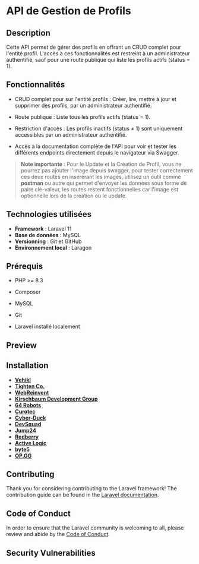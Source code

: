 
# API de Gestion de Profils
## Description

Cette API permet de gérer des profils en offrant un CRUD complet pour l'entité profil. L'accès à ces fonctionnalités est restreint à un administrateur authentifié, sauf pour une route publique qui liste les profils actifs (status = 1).

## Fonctionnalités

- CRUD complet pour sur l'entité profils : Créer, lire, mettre à jour et supprimer des profils, par un administrateur authentifié.

- Route publique : Liste tous les profils actifs (status = 1).

- Restriction d'accès : Les profils inactifs (status ≠ 1) sont uniquement accessibles par un administrateur authentifié.
  
- Accès à la documentation complète de l'API pour voir et tester les différents endpoints directement depuis le navigateur via Swagger.  
  
> **Note importante** : Pour le Update et la Creation de Profil, vous ne pourrez pas ajouter l'image depuis swagger, pour tester correctement ces deux routes en insérerant les images, utilisez un outil comme **postman** ou autre qui permet d'envoyer les données sous forme de paire clé-valeur, les routes restent fonctionnelles car l'image est optionnelle lors de la creation ou le update.

  
## Technologies utilisées

-  **Framework** : Laravel 11
-  **Base de données** : MySQL
-  **Versionning** : Git et GitHub
-  **Environnement local** : Laragon

## Prérequis

- PHP >= 8.3

- Composer

- MySQL

- Git

- Laravel installé localement

## Preview

## Installation

- **[Vehikl](https://vehikl.com/)**
- **[Tighten Co.](https://tighten.co)**
- **[WebReinvent](https://webreinvent.com/)**
- **[Kirschbaum Development Group](https://kirschbaumdevelopment.com)**
- **[64 Robots](https://64robots.com)**
- **[Curotec](https://www.curotec.com/services/technologies/laravel/)**
- **[Cyber-Duck](https://cyber-duck.co.uk)**
- **[DevSquad](https://devsquad.com/hire-laravel-developers)**
- **[Jump24](https://jump24.co.uk)**
- **[Redberry](https://redberry.international/laravel/)**
- **[Active Logic](https://activelogic.com)**
- **[byte5](https://byte5.de)**
- **[OP.GG](https://op.gg)**

## Contributing

Thank you for considering contributing to the Laravel framework! The contribution guide can be found in the [Laravel documentation](https://laravel.com/docs/contributions).

## Code of Conduct

In order to ensure that the Laravel community is welcoming to all, please review and abide by the [Code of Conduct](https://laravel.com/docs/contributions#code-of-conduct).

## Security Vulnerabilities

